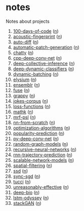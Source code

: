 # notes
Notes about projects

1. [100-days-of-code](https://github.com/daemonlair/100-days-of-code) ([n](100-days-of-code.md))
2. [acoustic-fingerprint](https://github.com/daemonlair/acoustic-fingerprint) ([n](acoustic-fingerprint.md))
3. [auto-diff](https://github.com/daemonlair/auto-diff) ([n](auto-diff.md))
4. [automatic-patch-generation](https://github.com/daemonlair/automatic-patch-generation) ([n](automatic-patch-generation.md))
5. [chatty](https://github.com/daemonlair/chatty) ([n](chatty.md))
6. [cpp-deep-conv-net](https://github.com/daemonlair/cpp-deep-conv-net) ([n](cpp-deep-conv-net.md))
7. [deep-collective-inference](https://github.com/daemonlair/deep-collective-inference) ([n](deep-collective-inference.md))
8. [deep-dynamic-classifiers](https://github.com/daemonlair/deep-dynamic-classifiers) ([n](deep-dynamic-classifiers.md))
9. [dynamic-batching](https://github.com/daemonlair/dynamic-batching) ([n](dynamic-batching.md))
10. [elysium](https://github.com/daemonlair/elysium) ([n](elysium.md))
11. [ensemblr](https://github.com/daemonlair/ensemblr) ([n](ensemblr.md))
12. [fuse](https://github.com/daemonlair/fuse) ([n](fuse.md))
13. [grappy](https://github.com/daemonlair/grappy) ([n](grappy.md))
14. [jokes-corpus](https://github.com/daemonlair/jokes-corpus) ([n](jokes-corpus.md))
15. [loss-functions](https://github.com/daemonlair/loss-functions) ([n](loss-functions.md))
16. [mathk](https://github.com/daemonlair/mathk) ([n](mathk.md))
17. [mrf-psl](https://github.com/daemonlair/mrf-psl) ([n](mrf-psl.md))
18. [nn-from-scratch](https://github.com/daemonlair/nn-from-scratch) ([n](nn-from-scratch.md))
19. [optimization-algorithms](https://github.com/daemonlair/optimization-algorithms) ([n](optimization-algorithms.md))
20. [popularity-prediction](https://github.com/daemonlair/popularity-prediction) ([n](popularity-prediction.md))
21. [py-deep-conv-net](https://github.com/daemonlair/py-deep-conv-net) ([n](py-deep-conv-net.md))
22. [random-graph-models](https://github.com/daemonlair/random-graph-models) ([n](random-graph-models.md))
23. [recursive-neural-networks](https://github.com/daemonlair/recursive-neural-networks) ([n](recursive-neural-networks.md))
24. [rnn-trajectory-prediction](https://github.com/daemonlair/rnn-trajectory-prediction) ([n](rnn-trajectory-prediction.md))
25. [scalable-network-models](https://github.com/daemonlair/scalable-network-models) ([n](scalable-network-models.md))
26. [spatial-filtering](https://github.com/daemonlair/spatial-filtering) ([n](spatial-filtering.md))
27. [ssd](https://github.com/daemonlair/ssd) ([n](ssd.md))
28. [sync-sgd](https://github.com/daemonlair/sync-sgd) ([n](sync-sgd.md))
29. [tucci](https://github.com/daemonlair/tucci) ([n](tucci.md))
30. [unreasonably-effective](https://github.com/daemonlair/unreasonably-effective) ([n](unreasonably-effective.md))
31. [deep-bio](https://github.com/daemonlair/deep-bio) ([n](deep-bio.md))
32. [lstm-odyssey](https://github.com/daemonlair/lstm-odyssey) ([n](lstm-odyssey.md))
33. [stackGAN](https://github.com/daemonlair/stackGAN) ([n](stackGAN.md))
